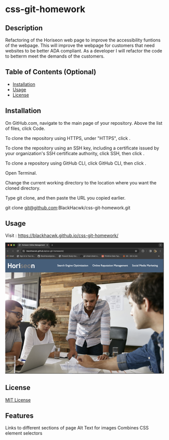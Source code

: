 # css-git-homework

## Description

Refactoring of the Horiseon web page to improve the accessibility funtions of the webpage.  This will improve the webpage for customers that need websites to be better ADA compliant.  As a developer I will refactor the code to betterm meet the demands of the customers.

## Table of Contents (Optional)

- [Installation](#installation)
- [Usage](#usage)
- [License](#license)

## Installation
On GitHub.com, navigate to the main page of your repository.
Above the list of files, click  Code.

To clone the repository using HTTPS, under "HTTPS", click .

To clone the repository using an SSH key, including a certificate issued by your organization's SSH certificate authority, click SSH, then click .

To clone a repository using GitHub CLI, click GitHub CLI, then click .

Open Terminal.

Change the current working directory to the location where you want the cloned directory.

Type git clone, and then paste the URL you copied earlier.

git clone git@github.com:BlackHacwk/css-git-homework.git

## Usage

Visit : https://blackhacwk.github.io/css-git-homework/ 


![Screenshot of the page](/assets/images/HoriseionWebPage.png)

## License
[MIT License](/LICENSE)

## Features

Links to different sections of page
Alt Text for images
Combines CSS element selectors 

